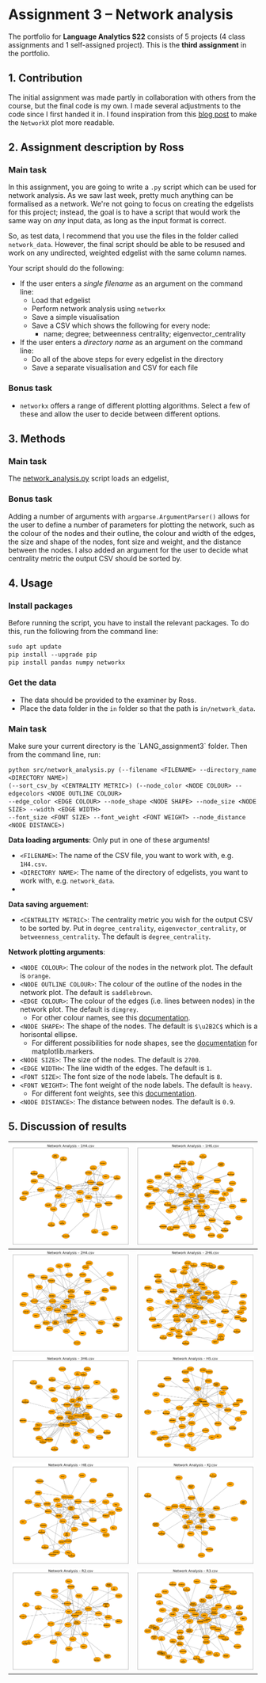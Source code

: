 # Assignment 3 – Network analysis
The portfolio for __Language Analytics S22__ consists of 5 projects (4 class assignments and 1 self-assigned project). This is the __third assignment__ in the portfolio. 

## 1. Contribution
The initial assignment was made partly in collaboration with others from the course, but the final code is my own. I made several adjustments to the code since I first handed it in. I found inspiration from this [blog post](https://towardsdatascience.com/customizing-networkx-graphs-f80b4e69bedf) to make the `NetworkX` plot more readable.

## 2. Assignment description by Ross
### Main task
In this assignment, you are going to write a ```.py``` script which can be used for network analysis. As we saw last week, pretty much anything can be formalised as a network. We're not going to focus on creating the edgelists for this project; instead, the goal is to have a script that would work the same way on _any_ input data, as long as the input format is correct. 

So, as test data, I recommend that you use the files in the folder called ```network_data```. However, the final script should be able to be resused and work on any undirected, weighted edgelist with the same column names.

Your script should do the following:

- If the user enters a _single filename_ as an argument on the command line:
  - Load that edgelist
  - Perform network analysis using ```networkx```
  - Save a simple visualisation
  - Save a CSV which shows the following for every node:
    - name; degree; betweenness centrality; eigenvector_centrality
- If the user enters a _directory name_ as an argument on the command line:
  - Do all of the above steps for every edgelist in the directory
  - Save a separate visualisation and CSV for each file

### Bonus task
- ```networkx``` offers a range of different plotting algorithms. Select a few of these and allow the user to decide between different options.

## 3. Methods
### Main task
The [network_analysis.py](https://github.com/agnesbn/LANG_assignment3/blob/main/src/network_analysis.py) script loads an edgelist, 

### Bonus task
Adding a number of arguments with `argparse.ArgumentParser()` allows for the user to define a number of parameters for plotting the network, such as the colour of the nodes and their outline, the colour and width of the edges, the size and shape of the nodes, font size and weight, and the distance between the nodes. I also added an argument for the user to decide what centrality metric the output CSV should be sorted by.


## 4. Usage
### Install packages
Before running the script, you have to install the relevant packages. To do this, run the following from the command line:
```
sudo apt update
pip install --upgrade pip
pip install pandas numpy networkx 
```

### Get the data
- The data should be provided to the examiner by Ross.
- Place the data folder in the `in` folder so that the path is `in/network_data`.

### Main task
Make sure your current directory is the ´LANG_assignment3` folder. Then from the command line, run:
```
python src/network_analysis.py (--filename <FILENAME> --directory_name <DIRECTORY NAME>) 
(--sort_csv_by <CENTRALITY METRIC>) (--node_color <NODE COLOUR> --edgecolors <NODE OUTLINE COLOUR> 
--edge_color <EDGE COLOUR> --node_shape <NODE SHAPE> --node_size <NODE SIZE> --width <EDGE WIDTH> 
--font_size <FONT SIZE> --font_weight <FONT WEIGHT> --node_distance <NODE DISTANCE>)
```

__Data loading arguments__: Only put in one of these arguments!
- `<FILENAME>`: The name of the CSV file, you want to work with, e.g. `1H4.csv`.
- `<DIRECTORY NAME>`: The name of the directory of edgelists, you want to work with, e.g. `network_data`.
- 
__Data saving arguement__:
- `<CENTRALITY METRIC>`: The centrality metric you wish for the output CSV to be sorted by. Put in `degree_centrality`, `eigenvector_centrality`, or `betweenness_centrality`. The default is `degree_centrality`.

__Network plotting arguments__:
- `<NODE COLOUR>`: The colour of the nodes in the network plot. The default is `orange`.
- `<NODE OUTLINE COLOUR>`: The colour of the outline of the nodes in the network plot. The default is `saddlebrown`.
- `<EDGE COLOUR>`: The colour of the edges (i.e. lines between nodes) in the network plot. The default is `dimgrey`.
    - For other colour names, see this [documentation](https://matplotlib.org/stable/gallery/color/named_colors.html).
- `<NODE SHAPE>`: The shape of the nodes. The default is `$\u2B2C$` which is a horisontal ellipse.
    - For different possibilities for node shapes, see the [documentation](https://matplotlib.org/stable/api/markers_api.html#module-matplotlib.markers) for matplotlib.markers.
- `<NODE SIZE>`: The size of the nodes. The default is `2700`.
- `<EDGE WIDTH>`: The line width of the edges. The default is `1`.
- `<FONT SIZE>`: The font size of the node labels. The default is `8`.
- `<FONT WEIGHT>`: The font weight of the node labels. The default is `heavy`.
    - For different font weights, see this [documentation](https://matplotlib.org/stable/tutorials/text/text_props.html).
- `<NODE DISTANCE>`: The distance between nodes. The default is `0.9`.


## 5. Discussion of results



![](out/plots/network_1H4.png)           |![](out/plots/network_1H6.png)
:---------------------------------------:|:---------------------------------------:
![](out/plots/network_2H4.png)           |  ![](out/plots/network_2H6.png)
![](out/plots/network_3H6.png)           |  ![](out/plots/network_H5.png)
![](out/plots/network_H8.png)            |  ![](out/plots/network_KJ.png)       
![](out/plots/network_R2.png)            |  ![](out/plots/network_R3.png)       




